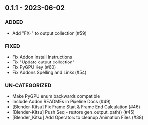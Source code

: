 ## 0.1.1 - 2023-06-02 
 
### ADDED 
- Add "FX-" to output collection (#59)

### FIXED 
- Fix Addon Install Instructions
- Fix "Update output collection"
- Fix PyGPU Key (#60)
- Fix Addons Spelling and Links (#54)

### UN-CATEGORIZED 
- Make PyGPU enum backwards compatible
- Include Addon READMEs in Pipeline Docs (#49)
- [Blender-Kitsu] Fix Frame Start & Frame End Calculation (#46)
- [Blender-Kitsu] Push Seq - restore gen_output_path() (#45)
- [Blender_Kitsu] Add Operators to cleanup Animation Files (#38)

